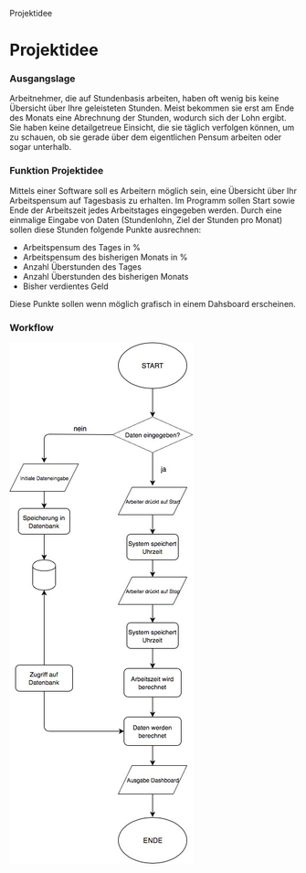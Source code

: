 Projektidee

# Projektidee

### Ausgangslage
Arbeitnehmer, die auf Stundenbasis arbeiten, haben oft wenig bis keine Übersicht über Ihre geleisteten Stunden. Meist bekommen sie erst am Ende des Monats eine Abrechnung der Stunden, wodurch sich der Lohn ergibt. Sie haben keine detailgetreue Einsicht, die sie täglich verfolgen können, um zu schauen, ob sie gerade über dem eigentlichen Pensum arbeiten oder sogar unterhalb.

### Funktion Projektidee
Mittels einer Software soll es Arbeitern möglich sein, eine Übersicht über Ihr Arbeitspensum auf Tagesbasis zu erhalten. Im Programm sollen Start sowie Ende der Arbeitszeit jedes Arbeitstages eingegeben werden. Durch eine einmalige Eingabe von Daten (Stundenlohn, Ziel der Stunden pro Monat) sollen diese Stunden folgende Punkte ausrechnen:
- Arbeitspensum des Tages in %
- Arbeitspensum des bisherigen Monats in %
- Anzahl Überstunden des Tages
- Anzahl Überstunden des bisherigen Monats
- Bisher verdientes Geld

Diese Punkte sollen wenn möglich grafisch in einem Dahsboard erscheinen.

### Workflow
![Workflow](Workflow.jpg)